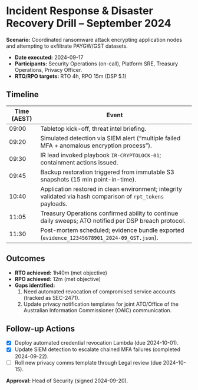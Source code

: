 # Incident Response & Disaster Recovery Drill – September 2024

**Scenario:** Coordinated ransomware attack encrypting application nodes and attempting to exfiltrate PAYGW/GST datasets.

- **Date executed:** 2024-09-17
- **Participants:** Security Operations (on-call), Platform SRE, Treasury Operations, Privacy Officer.
- **RTO/RPO targets:** RTO 4h, RPO 15m (DSP 5.1)

## Timeline
| Time (AEST) | Event |
|-------------|-------|
| 09:00 | Tabletop kick-off, threat intel briefing. |
| 09:20 | Simulated detection via SIEM alert (“multiple failed MFA + anomalous encryption process”). |
| 09:30 | IR lead invoked playbook `IR-CRYPTOLOCK-01`; containment actions issued. |
| 09:45 | Backup restoration triggered from immutable S3 snapshots (15 min point-in-time). |
| 10:40 | Application restored in clean environment; integrity validated via hash comparison of `rpt_tokens` payloads. |
| 11:05 | Treasury Operations confirmed ability to continue daily sweeps; ATO notified per DSP breach protocol. |
| 11:30 | Post-mortem scheduled; evidence bundle exported (`evidence_12345678901_2024-09_GST.json`). |

## Outcomes
- **RTO achieved:** 1h40m (met objective)
- **RPO achieved:** 12m (met objective)
- **Gaps identified:**
  1. Need automated revocation of compromised service accounts (tracked as SEC-2471).
  2. Update privacy notification templates for joint ATO/Office of the Australian Information Commissioner (OAIC) communication.

## Follow-up Actions
- [x] Deploy automated credential revocation Lambda (due 2024-10-01).
- [x] Update SIEM detection to escalate chained MFA failures (completed 2024-09-22).
- [ ] Roll new privacy comms template through Legal review (due 2024-10-15).

**Approval:** Head of Security (signed 2024-09-20).
